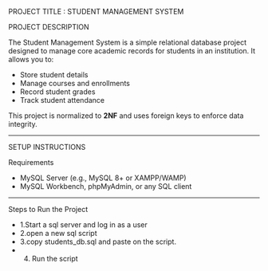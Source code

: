 PROJECT TITLE : STUDENT MANAGEMENT SYSTEM

PROJECT  DESCRIPTION

The Student Management System is a simple relational database project designed to manage core 
academic records for students in an institution. It allows you to:

- Store student details
- Manage courses and enrollments
- Record student grades
- Track student attendance


This project is normalized to **2NF** and uses foreign keys to enforce data integrity.

---

SETUP INSTRUCTIONS

 Requirements
- MySQL Server (e.g., MySQL 8+ or XAMPP/WAMP)
- MySQL Workbench, phpMyAdmin, or any SQL client

---

 Steps to Run the Project

- 1.Start a sql server and log in as a user
- 2.open a new sql script
- 3.copy students_db.sql and paste on the script.
- 4. Run the script
